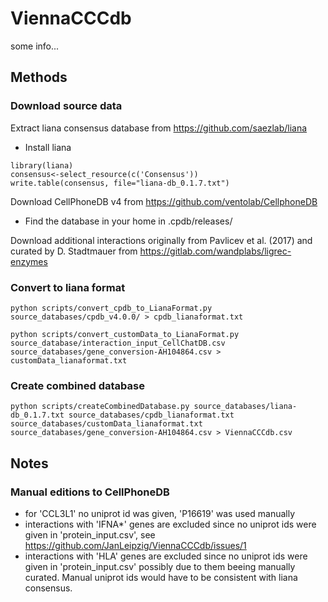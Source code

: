 # ViennaCCCdb

some info...

## Methods
### Download source data
Extract liana consensus database from https://github.com/saezlab/liana
- Install liana

```
library(liana)
consensus<-select_resource(c('Consensus'))
write.table(consensus, file="liana-db_0.1.7.txt")
```

Download CellPhoneDB v4 from https://github.com/ventolab/CellphoneDB
- Find the database in your home in .cpdb/releases/

Download additional interactions originally from Pavlicev et
al. (2017) and curated by D. Stadtmauer from
https://gitlab.com/wandplabs/ligrec-enzymes

### Convert to liana format
```
python scripts/convert_cpdb_to_LianaFormat.py source_databases/cpdb_v4.0.0/ > cpdb_lianaformat.txt

python scripts/convert_customData_to_LianaFormat.py source_database/interaction_input_CellChatDB.csv source_databases/gene_conversion-AH104864.csv > customData_lianaformat.txt
```

### Create combined database
```
python scripts/createCombinedDatabase.py source_databases/liana-db_0.1.7.txt source_databases/cpdb_lianaformat.txt source_databases/customData_lianaformat.txt source_databases/gene_conversion-AH104864.csv > ViennaCCCdb.csv
```

## Notes
### Manual editions to CellPhoneDB
- for 'CCL3L1' no uniprot id was given, 'P16619' was used manually
- interactions with 'IFNA*' genes are excluded since no uniprot ids were given in 'protein_input.csv', see https://github.com/JanLeipzig/ViennaCCCdb/issues/1
- interactions with 'HLA' genes are excluded since no uniprot ids were given in 'protein_input.csv' possibly due to them beeing manually curated. Manual uniprot ids would have to be consistent with liana consensus.

